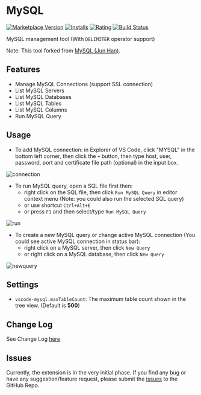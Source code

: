 # MySQL

[![Marketplace Version](https://vsmarketplacebadge.apphb.com/version-short/poreklo.vscode-mysql.svg)](https://marketplace.visualstudio.com/items?itemName=poreklo.vscode-mysql) [![Installs](https://vsmarketplacebadge.apphb.com/installs-short/poreklo.vscode-mysql.svg)](https://marketplace.visualstudio.com/items?itemName=poreklo.vscode-mysql) [![Rating](https://vsmarketplacebadge.apphb.com/rating-short/poreklo.vscode-mysql.svg)](https://marketplace.visualstudio.com/items?itemName=poreklo.vscode-mysql) [![Build Status](https://travis-ci.org/poreklo/vscode-mysql.svg?branch=master)](https://travis-ci.org/poreklo/vscode-mysql)

MySQL management tool (With `DELIMITER` operator support)

Note: This tool forked from [MySQL (Jun Han)](https://marketplace.visualstudio.com/items?itemName=formulahendry.vscode-mysql).

## Features

* Manage MySQL Connections (support SSL connection)
* List MySQL Servers
* List MySQL Databases
* List MySQL Tables
* List MySQL Columns
* Run MySQL Query

## Usage

* To add MySQL connection: in Explorer of VS Code, click "MYSQL" in the bottom left corner, then click the `+` button, then type host, user, password, port and certificate file path (optional) in the input box.

![connection](images/connection.png)

* To run MySQL query, open a SQL file first then:
  * right click on the SQL file, then click `Run MySQL Query` in editor context menu (Note: you could also run the selected SQL query)
  * or use shortcut `Ctrl+Alt+E`
  * or press `F1` and then select/type `Run MySQL Query`

![run](images/run.png)

* To create a new MySQL query or change active MySQL connection (You could see active MySQL connection in status bar):
  * right click on a MySQL server, then click `New Query`
  * or right click on a MySQL database, then click `New Query`

![newquery](images/newquery.png)

## Settings

* `vscode-mysql.maxTableCount`: The maximum table count shown in the tree view. (Default is **500**)

## Change Log

See Change Log [here](CHANGELOG.md)

## Issues

Currently, the extension is in the very initial phase. If you find any bug or have any suggestion/feature request, please submit the [issues](https://github.com/poreklo/vscode-mysql/issues) to the GitHub Repo.
